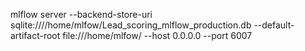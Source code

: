 mlflow server --backend-store-uri sqlite:////home/mlfow/Lead_scoring_mlflow_production.db --default-artifact-root file:///home/mlfow/ --host 0.0.0.0 --port 6007
